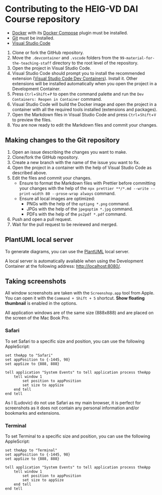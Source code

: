 # Contributing to the HEIG-VD DAI Course repository

- [Docker](https://www.docker.com/) with its
  [Docker Compose](https://docs.docker.com/compose/) plugin must be installed.
- [Git](https://git-scm.com/) must be installed.
- [Visual Studio Code](https://code.visualstudio.com/)

1. Clone or fork the GitHub repository.
2. Move the `.devcontainer` and `.vscode` folders from the
   `99-material-for-the-teaching-staff` directory to the root level of the
   repository.
3. Open the project in Visual Studio Code.
4. Visual Studio Code should prompt you to install the recommended extension
   ([Visual Studio Code Dev Containers](https://marketplace.visualstudio.com/items?itemName=ms-vscode-remote.remote-containers)).
   Install it. Other extensions will be installed automatically when you open
   the project in a Development Container.
5. Press `Ctrl`+`Shift`+`P` to open the command palette and run the
   `Dev Containers: Reopen in Container` command.
6. Visual Studio Code will build the Docker image and open the project in a
   container with all the required tools installed (extensions and packages).
7. Open the Markdown files in Visual Studio Code and press `Ctrl`+`Shift`+`V` to
   preview the files.
8. You are now ready to edit the Markdown files and commit your changes.

## Making changes to the Git repository

1. Open an issue describing the changes you want to make.
2. Clone/fork the GitHub repository.
3. Create a new branch with the name of the issue you want to fix.
4. Open the project in a container with the help of Visual Studio Code as
   described above.
5. Edit the files and commit your changes.
   - Ensure to format the Markdown files with Prettier before committing your
     changes with the help of the
     `npx prettier **/*.md --write --print-width 80 --prose-wrap always`
     command.
   - Ensure all local images are optimized:
     - PNGs with the help of the `optipng *.png` command.
     - JPGs with the help of the `jpegoptim *.jpg` command.
     - PDFs with the help of the `ps2pdf *.pdf` command.
6. Push and open a pull request.
7. Wait for the pull request to be reviewed and merged.

## PlantUML local server

To generate diagrams, you can use the [PlantUML](https://plantuml.com/) local
server.

A local server is automatically available when using the Development Container
at the following address: <http://localhost:8080/>.

## Taking screenshots

All window screenshots are taken with the `Screenshop.app` tool from Apple. You
can open it with the `Command + Shift + 5` shortcut. **Show floating thumbnail**
is enabled in the options.

All application windows are of the same size (888x888) and are placed on the
screen of the Mac Book Pro.

### Safari

To set Safari to a specific size and position, you can use the following
AppleScript:

```applescript
set theApp to "Safari"
set appPosition to {-1445, 98}
set appSize to {888, 888}

tell application "System Events" to tell application process theApp
	tell window 1
		set position to appPosition
		set size to appSize
	end tell
end tell
```

As I (Ludovic) do not use Safari as my main browser, it is perfect for
screenshots as it does not contain any personal information and/or bookmarks and
extensions.

### Terminal

To set Terminal to a specific size and position, you can use the following
AppleScript:

```applescript
set theApp to "Terminal"
set appPosition to {-1445, 98}
set appSize to {888, 888}

tell application "System Events" to tell application process theApp
	tell window 1
		set position to appPosition
		set size to appSize
	end tell
end tell
```
